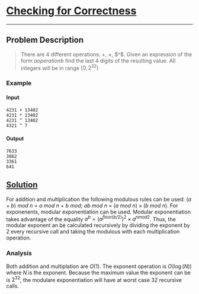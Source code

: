 [_metadata_:tags]:- "Kattis combinatorics"

# [Checking for Correctness](https://open.kattis.com/problems/checkingforcorrectness)

---

## Problem Description
> There are 4 different operations: $+$, $\times$, $^$. Given an expression of the form $a operation b$ find the last 4 digits of the resulting value. All integers will be in range $[0,2^{32})$

### Example
#### Input
```
4231 + 13402
4231 * 13402
4231 ^ 13402
4321 ^ 7
```
#### Output
```
7633
3862
3361
641
```

## [Solution](%PUBLIC_URL%/solutions/checking_for_correctness.py)
For addition and multiplication the following modulous rules can be used: $(a+b)$ $mod$ $n$ $=$ $a$ $mod$ $n$ $+$ $b$ $mod$; $ab$ $mod$ $n$ $=$ $(a$ $mod$ $n)\times(b$ $mod$ $n)$. For exponenents, modular exponentiation can be used. Modular exponentiation takes advantage of the equality $a^b = {(a^{floor(b/2)})}^{2} \times a^{n mod 2}$. Thus, the modular exponent an be calculated recursively by dividing the exponent by 2 every recursive call and taking the modulous with each multiplication operation.

### Analysis
Both addition and multiplation are $O(1)$. The exponent operation is $O(\log(N))$ where $N$ is the exponent. Because the maximum value the exponent can be is $2^{32}$, the modulare exponentiation will have at worst case $32$ recursive calls.